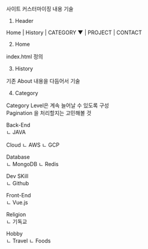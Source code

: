 
사이트 커스터마이징 내용 기술  

1. Header  

Home | History | CATEGORY ▼ | PROJECT | CONTACT

2. Home

index.html 정의  

3. History  

기존 About 내용을 다듬어서 기술  

4. Category  

Category Level은 계속 늘어날 수 있도록 구성  
Pagination 을 처리할지는 고민해볼 것  

Back-End  
ㄴ JAVA

Cloud
ㄴ AWS
ㄴ GCP

Database  
ㄴ MongoDB
ㄴ Redis

Dev SKill  
ㄴ Github

Front-End  
ㄴ Vue.js

Religion  
ㄴ 기독교

Hobby  
ㄴ Travel
ㄴ Foods